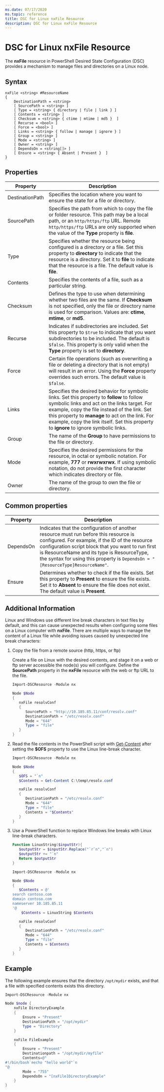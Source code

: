 ```yaml
---
ms.date: 07/17/2020
ms.topic: reference
title: DSC for Linux nxFile Resource
description: DSC for Linux nxFile Resource
---
```

# DSC for Linux nxFile Resource

The **nxFile** resource in PowerShell Desired State Configuration (DSC) provides a mechanism to
manage files and directories on a Linux node.

## Syntax

```Syntax
nxFile <string> #ResourceName
{
    DestinationPath = <string>
    [ SourcePath = <string> ]
    [ Type = <string> { directory | file | link } ]
    [ Contents = <string> ]
    [ Checksum = <string> { ctime | mtime | md5 }  ]
    [ Recurse = <bool> ]
    [ Force = <bool> ]
    [ Links = <string> { follow | manage | ignore } ]
    [ Group = <string> ]
    [ Mode = <string> ]
    [ Owner = <string> ]
    [ DependsOn = <string[]> ]
    [ Ensure = <string> { Absent | Present }  ]
}
```

## Properties

|Property |Description |
|---|---|
|DestinationPath |Specifies the location where you want to ensure the state for a file or directory. |
|SourcePath |Specifies the path from which to copy the file or folder resource. This path may be a local path, or an `http/https/ftp` URL. Remote `http/https/ftp` URLs are only supported when the value of the **Type** property is **file**. |
|Type |Specifies whether the resource being configured is a directory or a file. Set this property to **directory** to indicate that the resource is a directory. Set it to **file** to indicate that the resource is a file. The default value is **file**. |
|Contents |Specifies the contents of a file, such as a particular string. |
|Checksum |Defines the type to use when determining whether two files are the same. If **Checksum** is not specified, only the file or directory name is used for comparison. Values are: **ctime**, **mtime**, or **md5**. |
|Recurse |Indicates if subdirectories are included. Set this property to `$true` to indicate that you want subdirectories to be included. The default is `$false`. This property is only valid when the **Type** property is set to **directory**. |
|Force |Certain file operations (such as overwriting a file or deleting a directory that is not empty) will result in an error. Using the **Force** property overrides such errors. The default value is `$false`. |
|Links |Specifies the desired behavior for symbolic links. Set this property to **follow** to follow symbolic links and act on the links target. For example, copy the file instead of the link. Set this property to **manage** to act on the link. For example, copy the link itself. Set this property to **ignore** to ignore symbolic links. |
|Group |The name of the **Group** to have permissions to the file or directory. |
|Mode |Specifies the desired permissions for the resource, in octal or symbolic notation. For example, **777** or **rwxrwxrwx**. If using symbolic notation, do not provide the first character which indicates directory or file. |
|Owner |The name of the group to own the file or directory. |

## Common properties

|Property |Description |
|---|---|
|DependsOn |Indicates that the configuration of another resource must run before this resource is configured. For example, if the ID of the resource configuration script block that you want to run first is ResourceName and its type is ResourceType, the syntax for using this property is `DependsOn = "[ResourceType]ResourceName"`. |
|Ensure |Determines whether to check if the file exists. Set this property to **Present** to ensure the file exists. Set it to **Absent** to ensure the file does not exist. The default value is **Present**. |

## Additional Information

Linux and Windows use different line break characters in text files by default, and this can cause
unexpected results when configuring some files on a Linux computer with **nxFile**. There are
multiple ways to manage the content of a Linux file while avoiding issues caused by unexpected line
break characters:

1. Copy the file from a remote source (http, https, or ftp)

   Create a file on Linux with the desired contents, and stage it on a web or ftp server accessible
   the node(s) you will configure. Define the **SourcePath** property in the **nxFile** resource
   with the web or ftp URL to the file.

   ```powershell
   Import-DSCResource -Module nx

   Node $Node
   {
      nxFile resolvConf
      {
         SourcePath = "http://10.185.85.11/conf/resolv.conf"
         DestinationPath = "/etc/resolv.conf"
         Mode = "644"
         Type = "file"
      }
   }
   ```

1. Read the file contents in the PowerShell script with [Get-Content](https://technet.microsoft.com/library/hh849787.aspx)
   after setting the **$OFS** property to use the Linux line-break character.

   ```powershell
   Import-DSCResource -Module nx

   Node $Node
   {
      $OFS = "`n"
      $Contents = Get-Content C:\temp\resolv.conf

      nxFile resolvConf
      {
         DestinationPath = "/etc/resolv.conf"
         Mode = "644"
         Type = "file"
         Contents = "$Contents"
      }
   }
   ```

1. Use a PowerShell function to replace Windows line breaks with Linux line-break characters.

   ```powershell
   Function LinuxString($inputStr){
      $outputStr = $inputStr.Replace("`r`n","`n")
      $outputStr += "`n"
      Return $outputStr
   }

   Import-DSCResource -Module nx

   Node $Node
   {
      $Contents = @'
   search contoso.com
   domain contoso.com
   nameserver 10.185.85.11
   '@
       $Contents = LinuxString $Contents

      nxFile resolvConf
      {
         DestinationPath = "/etc/resolv.conf"
         Mode = "644"
         Type = "file"
         Contents = $Contents
      }
   }
   ```

## Example

The following example ensures that the directory `/opt/mydir` exists, and that a file with specified
contents exists this directory.

```powershell
Import-DSCResource -Module nx

Node $node {
    nxFile DirectoryExample
    {
        Ensure = "Present"
        DestinationPath = "/opt/mydir"
        Type = "Directory"
    }

    nxFile FileExample
    {
        Ensure = "Present"
        Destinationpath = "/opt/mydir/myfile"
        Contents=@"
#!/bin/bash`necho "hello world"`n
"@
        Mode = "755"
        DependsOn = "[nxFile]DirectoryExample"
    }
}
```
